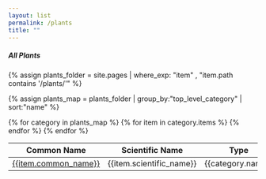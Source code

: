 ```yaml
---
layout: list                                                            
permalink: /plants
title: ""
---
```

<script type="text/javascript" language="javascript" src="https://code.jquery.com/jquery-3.5.1.js"></script>
<script type="text/javascript" language="javascript" src="https://cdn.datatables.net/1.11.3/js/jquery.dataTables.min.js" defer></script>
<link rel="stylesheet" href="https://cdn.datatables.net/1.11.3/css/jquery.dataTables.min.css">
<script type="text/javascript" class="init">
	

$(document).ready(function() {
	$('.test_table').DataTable();
} );

</script>

<h5>All Plants</h5>

{% assign plants_folder = site.pages | where_exp: "item" , "item.path contains '/plants/'" %}

{% assign plants_map = plants_folder | group_by:"top_level_category" | sort:"name" %}
<table class="test_table" style="width:100%">
	<thead>
		<tr>
			<th>Common Name</th>
			<th>Scientific Name</th>
			<th>Type</th>
		</tr>
	</thead>
	<tbody>
{% for category in plants_map %}
      {% for item in category.items %}
      	<tr>
		<td>
		<a href="{{ item.permalink | prepend:site.baseurl }}">{{item.common_name}}</a>
		</td>
		<td>
		<span class="scientific_name">{{item.scientific_name}}</span>
		</td>
		<td>{{category.name}}</td>
	</tr>
      {% endfor %}
{% endfor %}
	</tbody>
</table>
